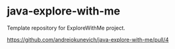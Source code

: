 # java-explore-with-me
Template repository for ExploreWithMe project.

https://github.com/andreiokunevich/java-explore-with-me/pull/4